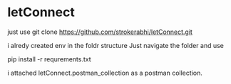 # letConnect
just use git clone https://github.com/strokerabhi/letConnect.git

i alredy created env in the foldr structure
Just navigate the folder and use

pip install -r requrements.txt

i attached letConnect.postman_collection as a postman collection.